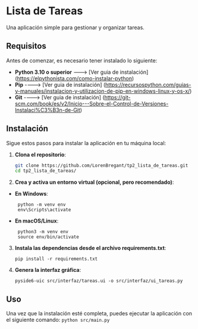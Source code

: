 # Lista de Tareas

Una aplicación simple para gestionar y organizar tareas.

## Requisitos

Antes de comenzar, es necesario tener instalado lo siguiente: 
- **Python 3.10 o superior** ---> [Ver guia de instalación] (https://elpythonista.com/como-instalar-python)
- **Pip** ----> [Ver guia de instalación] (https://recursospython.com/guias-y-manuales/instalacion-y-utilizacion-de-pip-en-windows-linux-y-os-x/) 
- **Git** ----> [Ver guia de instalación] (https://git-scm.com/book/es/v2/Inicio---Sobre-el-Control-de-Versiones-Instalaci%C3%B3n-de-Git)

## Instalación

Sigue estos pasos para instalar la aplicación en tu máquina local:

1. **Clona el repositorio**:
   ```bash
   git clone https://github.com/LorenBregant/tp2_lista_de_tareas.git
   cd tp2_lista_de_tareas/

2. **Crea y activa un entorno virtual (opcional, pero recomendado)**:
    
- **En Windows**:
  ```
   python -m venv env
   env\Scripts\activate
  ```
- **En macOS/Linux**:
  ```
   python3 -m venv env
   source env/bin/activate
   ```
    
3. **Instala las dependencias desde el archivo requirements.txt**:
    ```
   pip install -r requirements.txt
    ```
4. **Genera la interfaz gráfica**:
    ```
   pyside6-uic src/interfaz/tareas.ui -o src/interfaz/ui_tareas.py
    ```

## Uso

Una vez que la instalación esté completa, puedes ejecutar la aplicación con el siguiente comando:
    ```
    python src/main.py
    ```